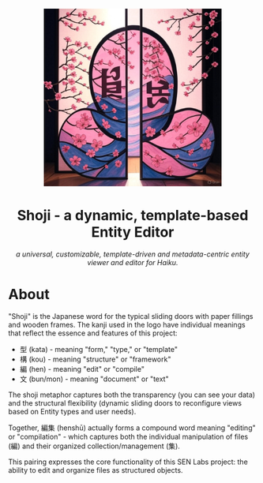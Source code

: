 <p align="center">
  <img src="images/shoji-logo.jpg" width="360" />
</p>
<h1 align="center">Shoji - a dynamic, template-based Entity Editor</h1>

<p align="center"><em>a universal, customizable, template-driven and metadata-centric entity viewer and editor for Haiku.</em></p>

# About

"Shoji" is the Japanese word for the typical sliding doors with paper fillings and wooden frames.
The kanji used in the logo have individual meanings that reflect the essence and features of this project:

* 型 (kata) - meaning "form," "type," or "template"
* 構 (kou) - meaning "structure" or "framework"
* 編 (hen) - meaning "edit" or "compile"
* 文 (bun/mon) - meaning "document" or "text"

The shoji metaphor captures both the transparency (you can see your data) and the structural flexibility (dynamic sliding doors to reconfigure views based on Entity types and user needs).

Together, 編集 (henshū) actually forms a compound word meaning "editing" or "compilation" - which captures both the individual manipulation of files (編) and their organized collection/management (集).

This pairing expresses the core functionality of this SEN Labs project: the ability to edit and organize files as structured objects.
